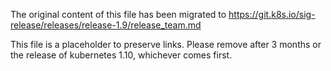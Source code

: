 The original content of this file has been migrated to https://git.k8s.io/sig-release/releases/release-1.9/release_team.md

This file is a placeholder to preserve links. Please remove after 3 months or the release of kubernetes 1.10, whichever comes first.
